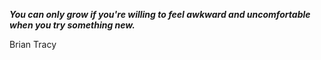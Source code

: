 _**You can only grow if you're willing to feel awkward and uncomfortable when you try something new.**_

Brian Tracy